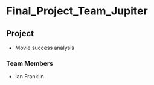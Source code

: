 # Final_Project_Team_Jupiter


## Project 
- Movie success analysis


### Team Members
- Ian Franklin
